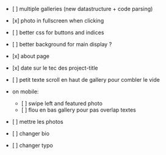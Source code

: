 * \[ ] multiple galleries (new datastructure + code parsing)
* \[x] photo in fullscreen when clicking
* \[ ] better css for buttons and indices
* \[ ] better background for main display ?
* \[x] about page
* \[x] date sur le tec des project-title
* \[ ] petit texte scroll en haut de gallery pour combler le vide
* on mobile:

  * \[ ] swipe left and featured photo
  * \[ ] flou en bas gallery pour pas overlap textes



* \[ ] mettre les photos 
* \[ ] changer bio
* \[ ] changer typo